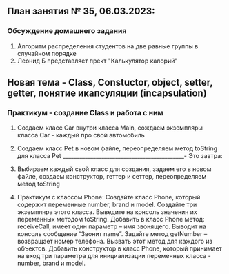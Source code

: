 ## План занятия № 35, 06.03.2023:

### Обсуждение домашнего задания
1. Алгоритм распределения студентов на две равные группы в случайном порядке
2. Леонид Б представляет прект "Калькулятор калорий"

## Новая тема - Class, Constuctor, object, setter, getter, понятие икапсуляции (incapsulation)


### Практикум - создание Class и работа с ним 
1. Создаем класс Car внутри класса Main, сождаем экземпляры класса Car - каждый про свой автомобиль  
2. Создаем класс Pet в новом файле, переопределяем метод toString для класса Pet 
____________________________________________-
Это завтра:
3. Выбираем каждый свой класс для создания, задаем его в новом файле, создаем конструктор, геттер и сеттер, 
переопределяем метод toString

4. Практикум с классом Phone:
   Создайте класс Phone, который содержит переменные number, brand и model.
   Создайте три экземпляра этого класса.
   Выведите на консоль значения их переменных методом toString.
   Добавить в класс Phone метод: receiveCall, имеет один параметр – имя звонящего.
   Выводит на консоль сообщение “Звонит name”.
   Задайте метод getNumber – возвращает номер телефона.
   Вызвать этот метод для каждого из объектов.
   Добавить конструктор в класс Phone, который принимает на вход три параметра
   для инициализации переменных класса - number, brand и model.





